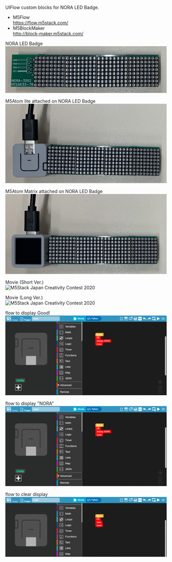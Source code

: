 UIFlow custom blocks for NORA LED Badge.

- M5Flow  
  https://flow.m5stack.com/
- M5BlockMaker  
  http://block-maker.m5stack.com/

NORA LED Badge  
![M5Atom lite](https://github.com/kitazaki/nora_badge_3rd/raw/master/UIFlow/NORA_LED_Badge.png)

M5Atom lite attached on NORA LED Badge  
![M5Atom lite](https://github.com/kitazaki/nora_badge_3rd/raw/master/UIFlow/M5Atom_Lite.png)

M5Atom Matrix attached on NORA LED Badge  
![M5Atom matrix](https://github.com/kitazaki/nora_badge_3rd/raw/master/UIFlow/M5Atom_Matrix.png)

Movie (Short Ver.)  
![M5Stack Japan Creativity Contest 2020](https://youtu.be/sLYJ5IApUsg)

Movie (Long Ver.)  
![M5Stack Japan Creativity Contest 2020](https://youtu.be/sINYxktsSLo)

flow to display Good!  
![example 1](https://github.com/kitazaki/nora_badge_3rd/raw/master/UIFlow/example1.png)

flow to display "NORA"  
![example 2](https://github.com/kitazaki/nora_badge_3rd/raw/master/UIFlow/example2.png)

flow to clear display  
![example 3](https://github.com/kitazaki/nora_badge_3rd/raw/master/UIFlow/example3.png)
